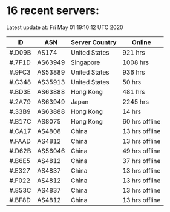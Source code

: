 # 16 recent servers:

Latest update at: Fri May 01 19:10:12 UTC 2020

| ID | ASN | Server Country | Online |
| -- | --- | -------------- | ------ |
| #.D09B | AS174 | United States | 921 hrs |
| #.7F1D | AS63949 | Singapore | 1008 hrs |
| #.9FC3 | AS53889 | United States | 936 hrs |
| #.C348 | AS35913 | United States | 50 hrs |
| #.BD3E | AS63888 | Hong Kong | 481 hrs |
| #.2A79 | AS63949 | Japan | 2245 hrs |
| #.33B9 | AS63888 | Hong Kong | 14 hrs |
| #.B17C | AS8075 | Hong Kong | 60 hrs offline |
| #.CA17 | AS4808 | China | 13 hrs offline |
| #.FAAD | AS4812 | China | 13 hrs offline |
| #.D62B | AS56046 | China | 49 hrs offline |
| #.B6E5 | AS4812 | China | 37 hrs offline |
| #.E327 | AS4837 | China | 13 hrs offline |
| #.F022 | AS4812 | China | 13 hrs offline |
| #.853C | AS4837 | China | 13 hrs offline |
| #.BF8D | AS4812 | China | 13 hrs offline |

